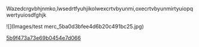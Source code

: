  
 Wazedcrgvbhjnmko,lwsedrtfyuhjikolwexcrtvbyunmi,oxecrtvbyunmirtyuiopqwertyuiosdfghjk 
 
 ![](Images/test merc_5ba0d3bfee4d6b20c491bc25.jpg) 
 
 [5b9f473a73e69b0454e7d066](Examples/codeblock1_5b9f473a73e69b0454e7d066.cs)